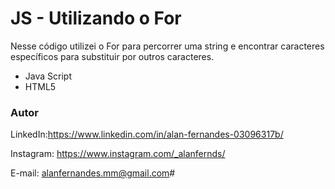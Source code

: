 # JS - Utilizando o For

Nesse código utilizei o For para percorrer uma string e encontrar caracteres específicos para substituir por outros caracteres.

* Java Script
* HTML5

### Autor

LinkedIn:https://www.linkedin.com/in/alan-fernandes-03096317b/

Instagram: https://www.instagram.com/_alanfernds/

E-mail: alanfernandes.mm@gmail.com#

